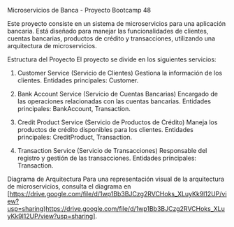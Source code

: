 Microservicios de Banca - Proyecto Bootcamp 48

Este proyecto consiste en un sistema de microservicios para una aplicación bancaria. Está diseñado para manejar las funcionalidades de clientes, cuentas bancarias, productos de crédito y transacciones, utilizando una arquitectura de microservicios.

Estructura del Proyecto
El proyecto se divide en los siguientes servicios:

1. Customer Service (Servicio de Clientes)
Gestiona la información de los clientes.
Entidades principales: Customer.

3. Bank Account Service (Servicio de Cuentas Bancarias)
Encargado de las operaciones relacionadas con las cuentas bancarias.
Entidades principales: BankAccount, Transaction.

5. Credit Product Service (Servicio de Productos de Crédito)
Maneja los productos de crédito disponibles para los clientes.
Entidades principales: CreditProduct, Transaction.

7. Transaction Service (Servicio de Transacciones)
Responsable del registro y gestión de las transacciones.
Entidades principales: Transaction.

Diagrama de Arquitectura
Para una representación visual de la arquitectura de microservicios, consulta el diagrama en [https://drive.google.com/file/d/1wp1Bb3BJCzg2RVCHoks_XLuyKk9l12UP/view?usp=sharing)https://drive.google.com/file/d/1wp1Bb3BJCzg2RVCHoks_XLuyKk9l12UP/view?usp=sharing].
